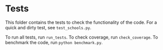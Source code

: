 # Tests

This folder contains the tests to check the functionality of the code. For a quick and dirty test, see `test_schools.py`.

To run all tests, run `run_tests`. To check coverage, run `check_coverage`. To benchmark the code, run `python benchmark.py`.